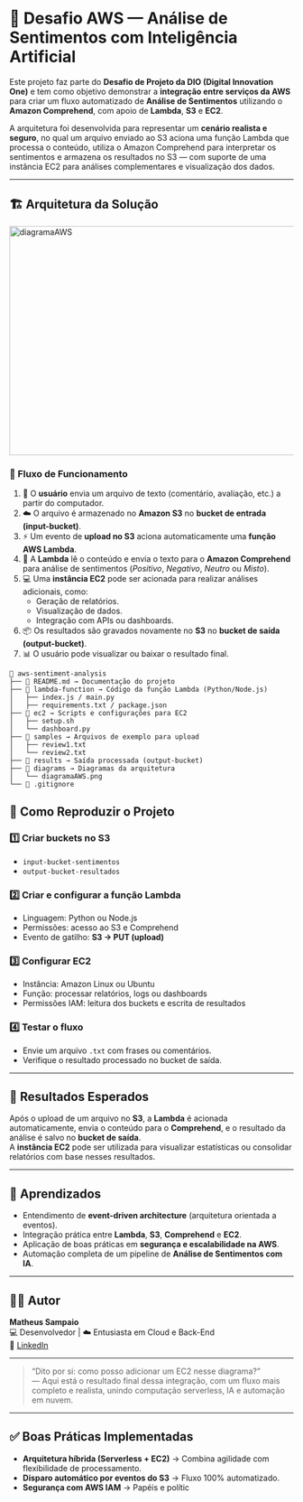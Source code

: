 # 🧠 Desafio AWS — Análise de Sentimentos com Inteligência Artificial

Este projeto faz parte do **Desafio de Projeto da DIO (Digital Innovation One)** e tem como objetivo demonstrar a **integração entre serviços da AWS** para criar um fluxo automatizado de **Análise de Sentimentos** utilizando o **Amazon Comprehend**, com apoio de **Lambda**, **S3** e **EC2**.  

A arquitetura foi desenvolvida para representar um **cenário realista e seguro**, no qual um arquivo enviado ao S3 aciona uma função Lambda que processa o conteúdo, utiliza o Amazon Comprehend para interpretar os sentimentos e armazena os resultados no S3 — com suporte de uma instância EC2 para análises complementares e visualização dos dados.

---

## 🏗️ Arquitetura da Solução
<img width="780" height="406" alt="diagramaAWS" src="https://github.com/user-attachments/assets/ec7f8322-f082-4cb4-97f5-99adc01d145a" />



### 🔁 Fluxo de Funcionamento

1. 👤 O **usuário** envia um arquivo de texto (comentário, avaliação, etc.) a partir do computador.
2. ☁️ O arquivo é armazenado no **Amazon S3** no **bucket de entrada (input-bucket)**.  
3. ⚡ Um evento de **upload no S3** aciona automaticamente uma **função AWS Lambda**.  
4. 🧩 A **Lambda** lê o conteúdo e envia o texto para o **Amazon Comprehend** para análise de sentimentos (*Positivo*, *Negativo*, *Neutro* ou *Misto*).  
5. 💻 Uma **instância EC2** pode ser acionada para realizar análises adicionais, como:  
   - Geração de relatórios.  
   - Visualização de dados.  
   - Integração com APIs ou dashboards.  
6. 📦 Os resultados são gravados novamente no **S3** no **bucket de saída (output-bucket)**.  
7. 📊 O usuário pode visualizar ou baixar o resultado final.

```
📁 aws-sentiment-analysis
├── 📄 README.md → Documentação do projeto
├── 📁 lambda-function → Código da função Lambda (Python/Node.js)
│   ├── index.js / main.py
│   ├── requirements.txt / package.json
├── 📁 ec2 → Scripts e configurações para EC2
│   ├── setup.sh
│   └── dashboard.py
├── 📁 samples → Arquivos de exemplo para upload
│   ├── review1.txt
│   └── review2.txt
├── 📁 results → Saída processada (output-bucket)
├── 📁 diagrams → Diagramas da arquitetura
│   └── diagramaAWS.png
└── 📄 .gitignore

```

## 🚀 Como Reproduzir o Projeto

### 1️⃣ Criar buckets no S3
- `input-bucket-sentimentos`
- `output-bucket-resultados`

### 2️⃣ Criar e configurar a função Lambda
- Linguagem: Python ou Node.js  
- Permissões: acesso ao S3 e Comprehend  
- Evento de gatilho: **S3 → PUT (upload)**  

### 3️⃣ Configurar EC2
- Instância: Amazon Linux ou Ubuntu  
- Função: processar relatórios, logs ou dashboards  
- Permissões IAM: leitura dos buckets e escrita de resultados  

### 4️⃣ Testar o fluxo
- Envie um arquivo `.txt` com frases ou comentários.  
- Verifique o resultado processado no bucket de saída.  

---

## 💬 Resultados Esperados

Após o upload de um arquivo no **S3**, a **Lambda** é acionada automaticamente, envia o conteúdo para o **Comprehend**, e o resultado da análise é salvo no **bucket de saída**.  
A **instância EC2** pode ser utilizada para visualizar estatísticas ou consolidar relatórios com base nesses resultados.

---

## 🧠 Aprendizados

- Entendimento de **event-driven architecture** (arquitetura orientada a eventos).  
- Integração prática entre **Lambda**, **S3**, **Comprehend** e **EC2**.  
- Aplicação de boas práticas em **segurança e escalabilidade na AWS**.  
- Automação completa de um pipeline de **Análise de Sentimentos com IA**.

---

## 👨‍💻 Autor

**Matheus Sampaio**  
💻 Desenvolvedor | ☁️ Entusiasta em Cloud e Back-End  
🔗 [LinkedIn]([https://www.linkedin.com/](https://www.linkedin.com/in/matheus-sampaio-dev/)) 

---

> “Dito por si: como posso adicionar um EC2 nesse diagrama?”  
> — Aqui está o resultado final dessa integração, com um fluxo mais completo e realista, unindo computação serverless, IA e automação em nuvem.

---
## ✅ Boas Práticas Implementadas

- **Arquitetura híbrida (Serverless + EC2)** → Combina agilidade com flexibilidade de processamento.  
- **Disparo automático por eventos do S3** → Fluxo 100% automatizado.  
- **Segurança com AWS IAM** → Papéis e polític
